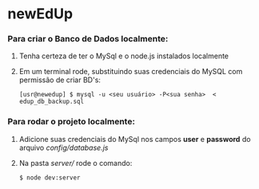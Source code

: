 <h1>newEdUp</h1>

### Para criar o Banco de Dados localmente:
1. Tenha certeza de ter o MySql e o node.js instalados localmente
2. Em um terminal rode, substituindo suas credenciais do MySQL com permissão de criar BD's:
        
    `[usr@newedup] $ mysql -u <seu usuário> -P<sua senha>  <  edup_db_backup.sql`

### Para rodar o projeto localmente: 
1. Adicione suas credenciais do MySql nos campos **user** e **password** do arquivo _config/database.js_
2. Na pasta _server/_ rode o comando:
        
    `$ node dev:server`
